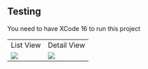 
## Testing
You need to have XCode 16 to run this project

<table>
  <tr>
    <td>List View</td>
    <td>Detail View</td>
<!--     <td>Landscape View</td> -->
  </tr>
  <tr>
    <td>
      <img src = "https://github.com/user-attachments/assets/e916cfe3-78a7-45af-a292-92fa7726bbc5" />
    </td>
    <td>
      <img src = "https://github.com/user-attachments/assets/fcca5fc3-4614-4c93-97e5-a12be416e7d8" />
    </td>
<!--      <td>
      <img src = "https://github.com/user-attachments/assets/0a625954-6c19-422f-959a-e8046c70691b" />
    </td> -->
  </tr>
</table>
